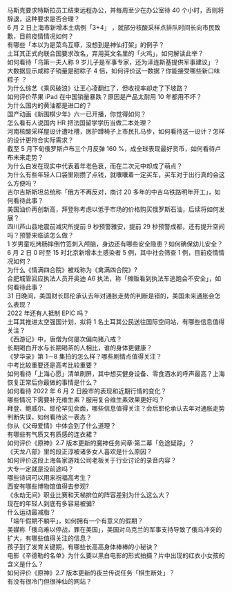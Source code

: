 马斯克要求特斯拉员工结束远程办公，并每周至少在办公室待 40 个小时，否则将辞退，这种要求是否合理？  
6 月 2 日上海市新增本土病例「3+4」 ，就部分核酸采样点排队时间长向市民致歉，目前疫情情况如何？  
有哪些「本以为是菜鸟互啄，没想到是神仙打架」的例子？  
土耳其正式向联合国要求改名，弃用英文名里的「火鸡」，如何解读此举？  
如何看待「乌第一夫人称 9 岁儿子是军事专家，还为泽连斯基提供军事建议」？  
大数据显示咸粽子销量是甜粽子 4 倍，如何评价这一数据？你能接受哪些新口味粽子 ？  
为什么综艺《乘风破浪》让王心凌翻红了，但收视率却走了下坡路？  
如何评价苹果 iPad 在中国销量暴跌？原因是产品太耐用 10 年都用不坏？  
为什么国内的黄油都是进口的？  
国产动画《新围棋少年》六一已开播，你觉得如何？  
怎么看有人说国内 HR 把法国留学学历当做二本处理？  
河南核酸采样屋设计遭吐槽，医护蹲椅子上市民扎马步，如何看待这一设计？怎样的设计更符合实际需求？  
截至 5 月下旬俄罗斯卢布三个月反弹 160 %，成全球表现最好货币，如何看待卢布未来走势？  
为什么白发在现实中代表着年老色衰，而在二次元中却成了萌点？  
为什么有些年轻人口袋里刚攒了点钱，就囔囔着一定买车，买车对于出行真的会这么方便吗？  
吉尔吉斯斯坦总统称「俄方不再反对，商讨 20 多年的中吉乌铁路明年开工」，如何看待此事？  
美国油价再创新高，拜登称考虑以低于市场的价格购买俄罗斯石油，后续将如何发展？  
四川芦山县地震前减灾所提前 9 秒预警雅安，提前 29 秒预警成都，还有提升空间吗？预警来临该怎么做？  
1 岁男童吃烤肠摔倒竹签刺入颅脑，身边还有哪些安全隐患？如何确保幼儿安全？  
6 月 2 日 0 时至 15 时北京新增本土感染者 5 例，其中社会筛查 1 例，目前疫情情况如何？  
为什么《情满四合院》被戏称为《禽满四合院》?  
合肥城管回应执法人员开奥迪 A6 执法，称「摊贩看到执法车逃跑会不安全」，如何看待此事？  
31 日晚间，美国财长耶伦承认去年对通胀走势的判断是错的，美国未来通胀会怎么表现？  
2022 年还有人抵制 EPIC 吗？  
土耳其推进太空强国计划，拟将 1 名土耳其公民送往国际空间站，有哪些信息值得关注？  
《西游记》中，唐僧为何屡次偏向猪八戒？  
长期喝白开水与长期喝茶的人相比，谁的身体更健康？  
《梦华录》第 1－8 集拍的怎么样？哪些剧情点值得关注？  
中考比较重要还是高考比较重要？  
如何看待「上海心愿」清单刷屏，其中想买健身设备、零食酒水的呼声最高？上海恢复正常后你最做的事情是什么？  
如何看待 2022 年 6 月 2 日股市的表现和近期行情的变化？  
哪些情况下需要补充维生素？服用复合维生素效果更好吗？  
拜登、鲍威尔、耶伦罕见会面，哪些信息值得关注？会后耶伦承认去年对通胀走势判断失误，如何看待这一表态？  
你从《父母爱情》中体会到了什么道理？  
有哪些有气质又有质感的连衣裙？  
如何评价《原神》2.7 版本更新的魔神任务间章·第二幕「危途疑踪」？  
《天龙八部》里的段正淳被诸多女人喜欢是什么原因？  
如何评价这段上海各家游戏公司老板关于行业讨论的录音内容？  
大专一定就是没前途吗？  
哪些诗词可以用来祝福高考生？  
西安有哪些博物馆值得去参观?  
《永劫无间》职业比赛和天梯排位的阵容差别为什么这么大？  
现在的年轻人到底有多容易被骗?  
什么运动最减脂？  
「端午假期不躺平」，如何拥有一个有意义的假期？  
美媒称「俄乌难以停战，罪在美国」，美国对乌克兰的军事支持导致了俄乌冲突的扩大，有哪些值得关注的信息？  
孩子到了发育关键期，有哪些长高高身体棒棒的小秘诀？  
电影《辛德勒的名单》为什么要以黑白电影的形式拍摄？片中出现的红衣小女孩的含义是什么？  
如何评价《原神》2.7 版本更新的夜兰传说任务「棋生断处」？  
有没有很冷门但很神仙的网站？  

